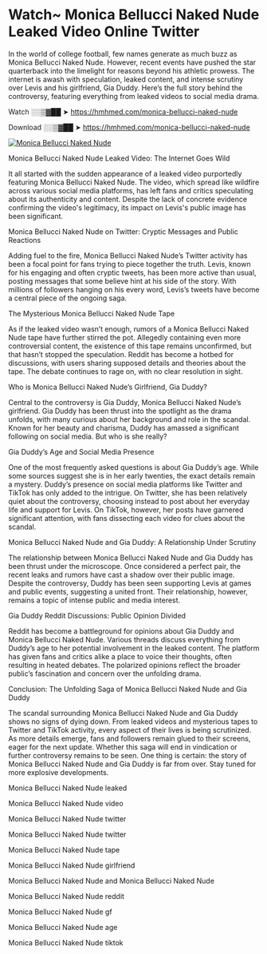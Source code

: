 # Watch~ Monica Bellucci Naked Nude Leaked Video Online Twitter

In the world of college football, few names generate as much buzz as Monica Bellucci Naked Nude. However, recent events have pushed the star quarterback into the limelight for reasons beyond his athletic prowess. The internet is awash with speculation, leaked content, and intense scrutiny over Levis and his girlfriend, Gia Duddy. Here’s the full story behind the controversy, featuring everything from leaked videos to social media drama.

Watch ░░▒▓██ ➤ https://hmhmed.com/monica-bellucci-naked-nude

Download ░░▒▓██ ➤ https://hmhmed.com/monica-bellucci-naked-nude

[![Monica Bellucci Naked Nude](https://i.imgur.com/dJHk4Zq.gif)](https://hmhmed.com/monica-bellucci-naked-nude)

Monica Bellucci Naked Nude Leaked Video: The Internet Goes Wild

It all started with the sudden appearance of a leaked video purportedly featuring Monica Bellucci Naked Nude. The video, which spread like wildfire across various social media platforms, has left fans and critics speculating about its authenticity and content. Despite the lack of concrete evidence confirming the video's legitimacy, its impact on Levis's public image has been significant.

Monica Bellucci Naked Nude on Twitter: Cryptic Messages and Public Reactions

Adding fuel to the fire, Monica Bellucci Naked Nude’s Twitter activity has been a focal point for fans trying to piece together the truth. Levis, known for his engaging and often cryptic tweets, has been more active than usual, posting messages that some believe hint at his side of the story. With millions of followers hanging on his every word, Levis’s tweets have become a central piece of the ongoing saga.

The Mysterious Monica Bellucci Naked Nude Tape

As if the leaked video wasn’t enough, rumors of a Monica Bellucci Naked Nude tape have further stirred the pot. Allegedly containing even more controversial content, the existence of this tape remains unconfirmed, but that hasn’t stopped the speculation. Reddit has become a hotbed for discussions, with users sharing supposed details and theories about the tape. The debate continues to rage on, with no clear resolution in sight.

Who is Monica Bellucci Naked Nude’s Girlfriend, Gia Duddy?

Central to the controversy is Gia Duddy, Monica Bellucci Naked Nude’s girlfriend. Gia Duddy has been thrust into the spotlight as the drama unfolds, with many curious about her background and role in the scandal. Known for her beauty and charisma, Duddy has amassed a significant following on social media. But who is she really?

Gia Duddy’s Age and Social Media Presence

One of the most frequently asked questions is about Gia Duddy’s age. While some sources suggest she is in her early twenties, the exact details remain a mystery. Duddy’s presence on social media platforms like Twitter and TikTok has only added to the intrigue. On Twitter, she has been relatively quiet about the controversy, choosing instead to post about her everyday life and support for Levis. On TikTok, however, her posts have garnered significant attention, with fans dissecting each video for clues about the scandal.

Monica Bellucci Naked Nude and Gia Duddy: A Relationship Under Scrutiny

The relationship between Monica Bellucci Naked Nude and Gia Duddy has been thrust under the microscope. Once considered a perfect pair, the recent leaks and rumors have cast a shadow over their public image. Despite the controversy, Duddy has been seen supporting Levis at games and public events, suggesting a united front. Their relationship, however, remains a topic of intense public and media interest.

Gia Duddy Reddit Discussions: Public Opinion Divided

Reddit has become a battleground for opinions about Gia Duddy and Monica Bellucci Naked Nude. Various threads discuss everything from Duddy’s age to her potential involvement in the leaked content. The platform has given fans and critics alike a place to voice their thoughts, often resulting in heated debates. The polarized opinions reflect the broader public’s fascination and concern over the unfolding drama.

Conclusion: The Unfolding Saga of Monica Bellucci Naked Nude and Gia Duddy

The scandal surrounding Monica Bellucci Naked Nude and Gia Duddy shows no signs of dying down. From leaked videos and mysterious tapes to Twitter and TikTok activity, every aspect of their lives is being scrutinized. As more details emerge, fans and followers remain glued to their screens, eager for the next update. Whether this saga will end in vindication or further controversy remains to be seen. One thing is certain: the story of Monica Bellucci Naked Nude and Gia Duddy is far from over. Stay tuned for more explosive developments.

Monica Bellucci Naked Nude leaked

Monica Bellucci Naked Nude video

Monica Bellucci Naked Nude twitter

Monica Bellucci Naked Nude twitter

Monica Bellucci Naked Nude tape

Monica Bellucci Naked Nude girlfriend

Monica Bellucci Naked Nude and Monica Bellucci Naked Nude

Monica Bellucci Naked Nude reddit

Monica Bellucci Naked Nude gf

Monica Bellucci Naked Nude age

Monica Bellucci Naked Nude tiktok
